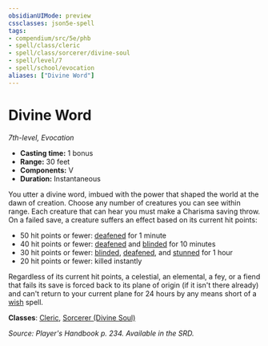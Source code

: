 ```yaml
---
obsidianUIMode: preview
cssclasses: json5e-spell
tags:
- compendium/src/5e/phb
- spell/class/cleric
- spell/class/sorcerer/divine-soul
- spell/level/7
- spell/school/evocation
aliases: ["Divine Word"]
---
```

# Divine Word
*7th-level, Evocation*  

- **Casting time:** 1 bonus
- **Range:** 30 feet
- **Components:** V
- **Duration:** Instantaneous

You utter a divine word, imbued with the power that shaped the world at the dawn of creation. Choose any number of creatures you can see within range. Each creature that can hear you must make a Charisma saving throw. On a failed save, a creature suffers an effect based on its current hit points:

- 50 hit points or fewer: [deafened](_conditions.md#deafened) for 1 minute  
- 40 hit points or fewer: [deafened](_conditions.md#deafened) and [blinded](_conditions.md#blinded) for 10 minutes  
- 30 hit points or fewer: [blinded](_conditions.md#blinded), [deafened](_conditions.md#deafened), and [stunned](_conditions.md#stunned) for 1 hour  
- 20 hit points or fewer: killed instantly  

Regardless of its current hit points, a celestial, an elemental, a fey, or a fiend that fails its save is forced back to its plane of origin (if it isn't there already) and can't return to your current plane for 24 hours by any means short of a [wish](wish.md) spell.

**Classes**: [Cleric](cleric.md), [Sorcerer (Divine Soul)](sorcerer-divine-soul-xge.md)

*Source: Player's Handbook p. 234. Available in the SRD.*